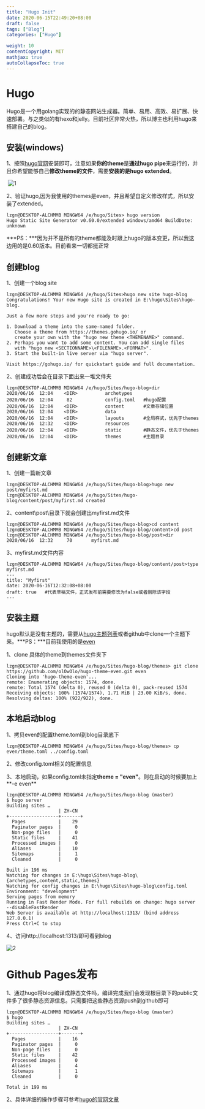 ```yaml
---
title: "Hugo Init"
date: 2020-06-15T22:49:20+08:00
draft: false
tags: ["Blog"]
categories: ["Hugo"]

weight: 10
contentCopyright: MIT
mathjax: true
autoCollapseToc: true
---
```




# Hugo

Hugo是一个用golang实现的的静态网站生成器。简单、易用、高效、易扩展、快速部署。与之类似的有hexo和jelly。目前社区非常火热，所以博主也利用hugo来搭建自己的blog。

## 安装(windows)

1、按照[hugo官网](https://gohugo.io/getting-started/installing/#windows)安装即可，注意如果**你的theme**是**通过hugo pipe**来运行的，并且你希望能够自己**修改theme的文件**，需要**安装的是hugo extended**。

​	![1](../../images/hugo-init/1.jpg)

2、验证hugo,因为我使用的themes是even，并且希望自定义修改样式，所以安装了extended。

```
lzgn@DESKTOP-ALCHMMB MINGW64 /e/hugo/Sites> hugo version
Hugo Static Site Generator v0.60.0/extended windows/amd64 BuildDate: unknown	
```

​	***PS：***因为并不是所有的theme都能及时跟上hugo的版本变更，所以我这边用的是0.60版本。目前看来一切都挺正常

## 创建blog

1、创建一个blog site

```
lzgn@DESKTOP-ALCHMMB MINGW64 /e/hugo/Sites>hugo new site hugo-blog
Congratulations! Your new Hugo site is created in E:\hugo\Sites\hugo-blog.

Just a few more steps and you're ready to go:

1. Download a theme into the same-named folder.
   Choose a theme from https://themes.gohugo.io/ or
   create your own with the "hugo new theme <THEMENAME>" command.
2. Perhaps you want to add some content. You can add single files
   with "hugo new <SECTIONNAME>\<FILENAME>.<FORMAT>".
3. Start the built-in live server via "hugo server".

Visit https://gohugo.io/ for quickstart guide and full documentation.
```

2、创建成功后会在目录下面出来一堆文件夹

```
lzgn@DESKTOP-ALCHMMB MINGW64 /e/hugo/Sites/hugo-blog>dir
2020/06/16  12:04    <DIR>          archetypes
2020/06/16  12:04     82            config.toml   #hugo配置
2020/06/16  12:04    <DIR>          content       #文章存储位置
2020/06/16  12:04    <DIR>          data      
2020/06/16  12:04    <DIR>          layouts       #全局样式，优先于themes
2020/06/16  12:32    <DIR>          resources
2020/06/16  12:04    <DIR>          static        #静态文件，优先于themes
2020/06/16  12:04    <DIR>          themes        #主题目录
```

##  创建新文章

1、创建一篇新文章

```
lzgn@DESKTOP-ALCHMMB MINGW64 /e/hugo/Sites/hugo-blog>hugo new post/myfirst.md
lzgn@DESKTOP-ALCHMMB MINGW64 /e/hugo/Sites/hugo-blog/content/post/myfirst.md created
```

2、content\post\目录下就会创建出myfirst.md文件

```
lzgn@DESKTOP-ALCHMMB MINGW64 /e/hugo/Sites/hugo-blog>cd content
lzgn@DESKTOP-ALCHMMB MINGW64 /e/hugo/Sites/hugo-blog/content>cd post
lzgn@DESKTOP-ALCHMMB MINGW64 /e/hugo/Sites/hugo-blog/post>dir
2020/06/16  12:32     70       myfirst.md
```

3、myfirst.md文件内容

```
lzgn@DESKTOP-ALCHMMB MINGW64 /e/hugo/Sites/hugo-blog/content/post>type myfirst.md
---
title: "Myfirst"
date: 2020-06-16T12:32:08+08:00
draft: true   #代表草稿文件，正式发布前需要修改为false或者删除该字段
---
```

## 安装主题

hugo默认是没有主题的，需要从[hugo主题列表](https://themes.gohugo.io/)或者github中clone一个主题下来。***PS：***目前我使用的是[even](https://github.com/olOwOlo/hugo-theme-even)

1、clone 具体的theme到themes文件夹下

```
lzgn@DESKTOP-ALCHMMB MINGW64 /e/hugo/Sites/hugo-blog/themes> git clone https://github.com/olOwOlo/hugo-theme-even.git even
Cloning into 'hugo-theme-even'...
remote: Enumerating objects: 1574, done.
remote: Total 1574 (delta 0), reused 0 (delta 0), pack-reused 1574
Receiving objects: 100% (1574/1574), 1.71 MiB | 23.00 KiB/s, done.
Resolving deltas: 100% (922/922), done.
```

## 本地启动blog

1、拷贝even的配置theme.toml到blog目录底下

```
lzgn@DESKTOP-ALCHMMB MINGW64 /e/hugo/Sites/hugo-blog/themes> cp even/theme.toml ../config.toml
```

2、修改config.toml相关的配置信息

3、本地启动，如果config.toml未指定**theme = "even"**。则在启动的时候要加上**-e even**

```
lzgn@DESKTOP-ALCHMMB MINGW64 /e/hugo/Sites/hugo-blog (master)
$ hugo server
Building sites …
                   | ZH-CN
+------------------+-------+
  Pages            |    29
  Paginator pages  |     0
  Non-page files   |     0
  Static files     |    41
  Processed images |     0
  Aliases          |    10
  Sitemaps         |     1
  Cleaned          |     0

Built in 196 ms
Watching for changes in E:\hugo\Sites\hugo-blog\{archetypes,content,static,themes}
Watching for config changes in E:\hugo\Sites\hugo-blog\config.toml
Environment: "development"
Serving pages from memory
Running in Fast Render Mode. For full rebuilds on change: hugo server --disableFastRender
Web Server is available at http://localhost:1313/ (bind address 127.0.0.1)
Press Ctrl+C to stop
```

4、访问http://localhost:1313/即可看到blog

![2](../../images/hugo-init/2.jpg)

# Github Pages发布

1、通过hugo将blog编译成静态文件吗，编译完成我们会发现根目录下的public文件多了很多静态资源信息。只需要把这些静态资源push到github即可

```
lzgn@DESKTOP-ALCHMMB MINGW64 /e/hugo/Sites/hugo-blog (master)
$ hugo
Building sites …
                   | ZH-CN
+------------------+-------+
  Pages            |    16
  Paginator pages  |     0
  Non-page files   |     0
  Static files     |    42
  Processed images |     0
  Aliases          |     4
  Sitemaps         |     1
  Cleaned          |     0

Total in 199 ms
```

2、具体详细的操作步骤可参考[hugo的官网文章](https://gohugo.io/hosting-and-deployment/hosting-on-github/)

